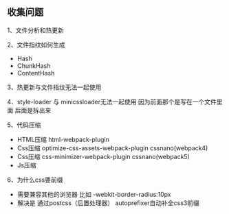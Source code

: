## 收集问题

1、文件分析和热更新

2、文件指纹如何生成
  - Hash
  - ChunkHash
  - ContentHash

3、热更新与文件指纹无法一起使用

4、style-loader 与 minicssloader无法一起使用 因为前面那个是写在一个文件里面 后面是拆出来

5、代码压缩
  - HTML压缩 html-webpack-plugin
  - Css压缩 optimize-css-assets-webpack-plugin cssnano(webpack4)
  - Css压缩 css-minimizer-webpack-plugin cssnano(webpack5)
  - Js压缩 

6、为什么css要前缀
  - 需要兼容其他的浏览器 比如 -webkit-border-radius:10px 
  - 解决是 通过postcss（后置处理器） autoprefixer自动补全css3前缀
